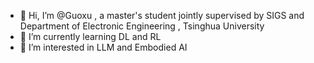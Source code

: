 - 👋 Hi, I’m @Guoxu , a master's student jointly supervised by SIGS and Department of Electronic Engineering , Tsinghua University 
- 🌱 I’m currently learning DL and RL
- 👀 I’m interested in LLM and Embodied AI


<!---
Guoxu1233/Guoxu1233 is a ✨ special ✨ repository because its `README.md` (this file) appears on your GitHub profile.
You can click the Preview link to take a look at your changes.
--->
